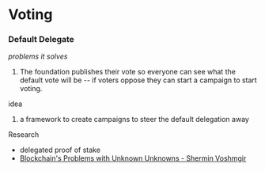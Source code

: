 # Voting

### Default Delegate

*problems it solves*

1. The foundation publishes their vote so everyone can see what the default vote will be -- if voters oppose they can start a campaign to start voting.

idea

1. a framework to create campaigns to steer the default delegation away

Research

- delegated proof of stake
- [Blockchain's Problems with Unknown Unknowns - Shermin Voshmgir](https://www.youtube.com/watch?v=u4lnSx4s7sc)

